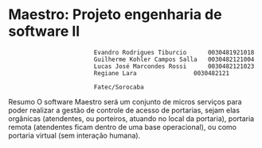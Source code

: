 # Maestro: Projeto engenharia de software II

							Evandro Rodrigues Tiburcio   	0030481921018 
							Guilherme Kohler Campos Salla   0030482121004
							Lucas José Marcondes Rossi   	0030482121023
							Regiane Lara          		0030482121

							Fatec/Sorocaba 
Resumo
	O software Maestro será um conjunto de micros serviços para poder realizar a  gestão de controle de acesso de portarias, sejam elas orgânicas (atendentes, ou porteiros, atuando no local da portaria), portaria remota (atendentes ficam dentro de uma base operacional), ou como portaria virtual (sem interação humana).

